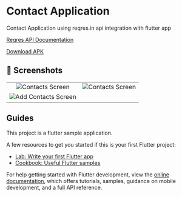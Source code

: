 # Contact Application

Contact Application using reqres.in api integration with flutter app

[Reqres API Documentation](https://reqres.in/api-docs/#/)

[Download APK](https://github.com/habeex/ContactApp/blob/main/apk/app-release.apk)


## 📸 Screenshots
|                           |                            |
| :------------------------------: | :------------------------------: |
| ![Contacts Screen](https://user-images.githubusercontent.com/22020160/228989255-46c4b6b4-3037-4672-bb79-ee33d356a1c8.png) | ![Contacts Screen](https://user-images.githubusercontent.com/22020160/228989369-50887521-b00a-42e0-9c84-59af553397bd.png) |
| ![Add Contacts Screen](https://user-images.githubusercontent.com/22020160/228989462-0b8b6c97-7fde-4c6d-ad0a-40ac9da726ae.png) |


## Guides
This project is a flutter sample application.

A few resources to get you started if this is your first Flutter project:

- [Lab: Write your first Flutter app](https://docs.flutter.dev/get-started/codelab)
- [Cookbook: Useful Flutter samples](https://docs.flutter.dev/cookbook)

For help getting started with Flutter development, view the
[online documentation](https://docs.flutter.dev/), which offers tutorials,
samples, guidance on mobile development, and a full API reference.
